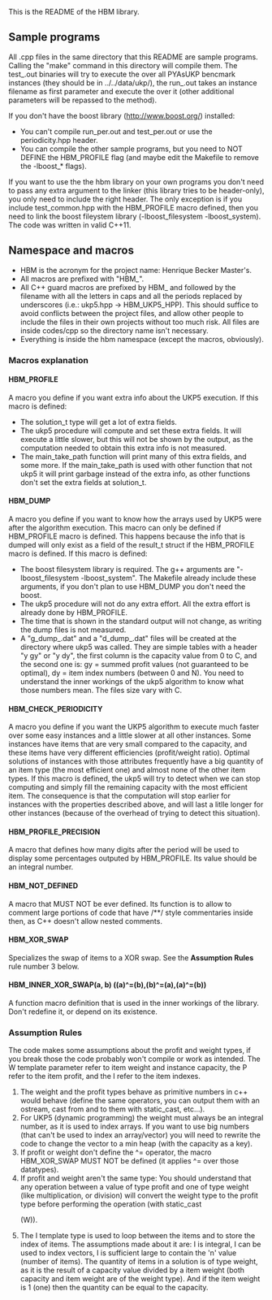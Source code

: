 This is the README of the HBM library.

## Sample programs

All .cpp files in the same directory that this README are sample programs. Calling the "make" command in this directory will compile them. The test_<method>.out binaries will try to execute the <method> over all PYAsUKP bencmark instances (they should be in ../../data/ukp/), the run_<method>.out takes an instance filename as first parameter and execute the <method> over it (other additional parameters will be repassed to the method).

If you don't have the boost library (http://www.boost.org/) installed:
  * You can't compile run_per.out and test_per.out or use the periodicity.hpp header.
  * You can compile the other sample programs, but you need to NOT DEFINE the HBM_PROFILE flag (and maybe edit the Makefile to remove the -lboost_* flags).

If you want to use the the hbm library on your own programs you don't need to pass any extra argument to the linker (this library tries to be header-only), you only need to include the right header. The only exception is if you include test_common.hpp with the HBM_PROFILE macro defined, then you need to link the boost fileystem library (-lboost_filesystem -lboost_system). The code was written in valid C++11.

## Namespace and macros

  * HBM is the acronym for the project name: Henrique Becker Master's.
  * All macros are prefixed with "HBM_".
  * All C++ guard macros are prefixed by HBM_ and followed by the filename with all the letters in caps and all the periods replaced by underscores (i.e.: ukp5.hpp -> HBM_UKP5_HPP). This should suffice to avoid conflicts between the project files, and allow other people to include the files in their own projects without too much risk. All files are inside codes/cpp so the directory name isn't necessary.
  * Everything is inside the hbm namespace (except the macros, obviously).

### Macros explanation

#### HBM_PROFILE
A macro you define if you want extra info about the UKP5 execution.
If this macro is defined:
* The solution_t type will get a lot of extra fields.
* The ukp5 procedure will compute and set these extra fields. It will execute
  a little slower, but this will not be shown by the output, as the computation
  needed to obtain this extra info is not measured.
* The main_take_path function will print many of this extra fields, and some
  more. If the main_take_path is used with other function that not
  ukp5 it will print garbage instead of the extra info, as other functions
  don't set the extra fields at solution_t.

#### HBM_DUMP
A macro you define if you want to know how the arrays used by UKP5
were after the algorithm execution.
This macro can only be defined if HBM_PROFILE macro is defined. This
happens because the info that is dumped will only exist as a field
of the result_t struct if the HBM_PROFILE macro is defined.
If this macro is defined:
* The boost filesystem library is required. The g++ arguments are
  "-lboost_filesystem -lboost_system". The Makefile already include
  these arguments, if you don't plan to use HBM_DUMP you don't need
  the boost.
* The ukp5 procedure will not do any extra effort. All the extra effort
  is already done by HBM_PROFILE.
* The time that is shown in the standard output will not change, as
  writing the dump files is not measured.
* A "g_dump_<filename>.dat" and a "d_dump_<filename>.dat" files will be
  created at the directory where ukp5 was called. They are simple tables
  with a header "y gy" or "y dy", the first column is the capacity value
  from 0 to C, and the second one is: gy = summed profit values (not
  guaranteed to be optimal), dy = item index numbers (between 0 and N).
  You need to understand the inner workings of the ukp5 algorithm
  to know what those numbers mean. The files size vary with C.

#### HBM_CHECK_PERIODICITY
A macro you define if you want the UKP5 algorithm to execute much faster
over some easy instances and a little slower at all other instances. Some
instances have items that are very small compared to the capacity, and
these items have very different efficiencies (profit/weight ratio).
Optimal solutions of instances with those attributes frequently have a
big quantity of an item type (the most efficient one) and almost none
of the other item types. If this macro is defined, the ukp5 will try to
detect when we can stop computing and simply fill the remaining capacity
with the most efficient item. The consequence is that the computation will
stop earlier for instances with the properties described above, and will
last a litlle longer for other instances (because of the overhead of trying
to detect this situation).

#### HBM_PROFILE_PRECISION
A macro that defines how many digits after the period will be used to display
some percentages outputed by HBM_PROFILE. Its value should be an integral
number.

#### HBM_NOT_DEFINED
A macro that MUST NOT be ever defined. Its function is to allow to comment
large portions of code that have /**/ style commentaries inside then, as
C++ doesn't allow nested comments.

#### HBM_XOR_SWAP
Specializes the swap of items to a XOR swap. See the **Assumption Rules**
rule number 3 below.

#### HBM_INNER_XOR_SWAP(a, b) ((a)^=(b),(b)^=(a),(a)^=(b))
A function macro definition that is used in the inner workings
of the library. Don't redefine it, or depend on its existence.

### Assumption Rules
The code makes some assumptions about the profit and weight types,
if you break those the code probably won't compile or work as
intended. The W template parameter refer to item weight and instance
capacity, the P refer to the item profit, and the I refer to the
item indexes.
1. The weight and the profit types behave as primitive numbers in c++
   would behave (define the same operators, you can output them
   with an ostream, cast from and to them with static_cast, etc...).
2. For UKP5 (dynamic programming) the weight must always be an
   integral number, as it is used to index arrays. If you want to use 
   big numbers (that can't be used to index an array/vector) you will
   need to rewrite the code to change the vector to a min heap (with
   the capacity as a key).
3. If profit or weight don't define the ^= operator, the macro HBM_XOR_SWAP
   MUST NOT be defined (it applies ^= over those datatypes).
4. If profit and weight aren't the same type: You should understand that any
   operation between a value of type profit and one of type weight
   (like multiplication, or division) will convert the weight type
   to the profit type before performing the operation (with
   static_cast<P>(W)).
5. The I template type is used to loop between the items and to store the 
   index of items. The assumptions made about it are: I is integral, I can
   be used to index vectors, I is sufficient large to contain the 'n' value
   (number of items).
   The quantity of items in a solution is of type weight, as it is
   the result of a capacity value divided by a item weight (both capacity
   and item weight are of the weight type). And if the item weight is 1
   (one) then the quantity can be equal to the capacity.


